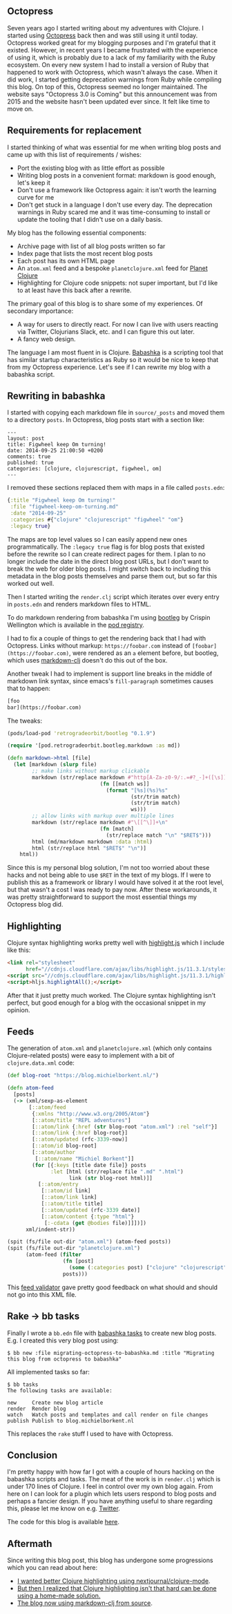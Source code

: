 ## Octopress

Seven years ago I started writing about my adventures with Clojure. I started
using [Octopress](http://octopress.org/) back then and was still using it until
today. Octopress worked great for my blogging purposes and I'm grateful that it
existed. However, in recent years I became frustrated with the experience of
using it, which is probably due to a lack of my familiarity with the Ruby
ecosystem. On every new system I had to install a version of Ruby that happened
to work with Octopress, which wasn't always the case. When it did work, I
started getting deprecation warnings from Ruby while compiling this blog. On top
of this, Octopress seemed no longer maintained. The website says "Octopress 3.0
is Coming" but this announcement was from 2015 and the website hasn't been
updated ever since. It felt like time to move on.

## Requirements for replacement

I started thinking of what was essential for me when writing blog posts and came
up with this list of requirements / wishes:

- Port the existing blog with as little effort as possible
- Writing blog posts in a convenient format: markdown is good enough, let's keep it
- Don't use a framework like Octopress again: it isn't worth the learning curve for me
- Don't get stuck in a language I don't use every day. The deprecation warnings
  in Ruby scared me and it was time-consuming to install or update the tooling
  that I didn't use on a daily basis.

My blog has the following essential components:

- Archive page with list of all blog posts written so far
- Index page that lists the most recent blog posts
- Each post has its own HTML page
- An `atom.xml` feed and a bespoke `planetclojure.xml` feed for [Planet
  Clojure](http://planet.clojure.in/)
- Highlighting for Clojure code snippets: not super important, but I'd like to
  at least have this back after a rewrite.

The primary goal of this blog is to share some of my experiences. Of secondary importance:

- A way for users to directly react. For now I can live with users reacting via
  Twitter, Clojurians Slack, etc. and I can figure this out later.
- A fancy web design.

The language I am most fluent in is Clojure. [Babashka](https://babashka.org/)
is a scripting tool that has similar startup characteristics as Ruby so it would
be nice to keep that from my Octopress experience. Let's see if I can rewrite my
blog with a babashka script.

## Rewriting in babashka

I started with copying each markdown file in `source/_posts` and moved them to a
directory `posts`.  In Octopress, blog posts start with a section like:

```
---
layout: post
title: Figwheel keep Om turning!
date: 2014-09-25 21:00:50 +0200
comments: true
published: true
categories: [clojure, clojurescript, figwheel, om]
---
```

I removed these sections replaced them with maps in a file called `posts.edn`:

``` clojure
{:title "Figwheel keep Om turning!"
 :file "figwheel-keep-om-turning.md"
 :date "2014-09-25"
 :categories #{"clojure" "clojurescript" "figwheel" "om"}
 :legacy true}
```

The maps are top level values so I can easily append new ones programmatically.
The `:legacy true` flag is for blog posts that existed before the rewrite so I
can create redirect pages for them. I plan to no longer include the date in the
direct blog post URLs, but I don't want to break the web for older blog posts. I
might switch back to including this metadata in the blog posts themselves and
parse them out, but so far this worked out well.

Then I started writing the `render.clj` script which iterates over every entry
in `posts.edn` and renders markdown files to HTML.

To do markdown rendering from babashka I'm using
[bootleg](https://github.com/retrogradeorbit/bootleg) by Crispin Wellington
which is available in the [pod
registry](https://github.com/babashka/pod-registry/blob/master/examples/bootleg.clj).

I had to fix a couple of things to get the rendering back that I had with
Octopress. Links without markup: `https://foobar.com` instead of
`[foobar](https://foobar.com)`, were rendered as an `a` element before, but
bootleg, which uses [markdown-clj](https://github.com/yogthos/markdown-clj)
doesn't do this out of the box.

Another tweak I had to implement is support line breaks in the middle of
markdown link syntax, since emacs's `fill-paragraph` sometimes causes that to
happen:

``` markdown
[foo
bar](https://foobar.com)
```

The tweaks:

``` clojure
(pods/load-pod 'retrogradeorbit/bootleg "0.1.9")

(require '[pod.retrogradeorbit.bootleg.markdown :as md])

(defn markdown->html [file]
  (let [markdown (slurp file)
        ;; make links without markup clickable
        markdown (str/replace markdown #"http[A-Za-z0-9/:.=#?_-]+([\s])"
                              (fn [[match ws]]
                                (format "[%s](%s)%s"
                                        (str/trim match)
                                        (str/trim match)
                                        ws)))
        ;; allow links with markup over multiple lines
        markdown (str/replace markdown #"\[[^\]]+\n"
                              (fn [match]
                                (str/replace match "\n" "$RET$")))
        html (md/markdown markdown :data :html)
        html (str/replace html "$RET$" "\n")]
    html))
```

Since this is my personal blog solution, I'm not too worried about these hacks
and not being able to use `$RET` in the text of my blogs. If I were to publish
this as a framework or library I would have solved it at the root level, but
that wasn't a cost I was ready to pay now. After these workarounds, it was
pretty straightforward to support the most essential things my Octopress blog
did.

## Highlighting

Clojure syntax highlighting works pretty well with
[highlight.js](https://github.com/highlightjs/highlight.js) which I include like
this:

``` html
<link rel="stylesheet"
      href="//cdnjs.cloudflare.com/ajax/libs/highlight.js/11.3.1/styles/default.min.css">
<script src="//cdnjs.cloudflare.com/ajax/libs/highlight.js/11.3.1/highlight.min.js"></script>
<script>hljs.highlightAll();</script>
```

After that it just pretty much worked. The Clojure syntax highlighting isn't
perfect, but good enough for a blog with the occasional snippet in my opinion.

## Feeds

The generation of `atom.xml` and `planetclojure.xml` (which only contains
Clojure-related posts) were easy to implement with a bit of `clojure.data.xml`
code:

``` clojure
(def blog-root "https://blog.michielborkent.nl/")

(defn atom-feed
  [posts]
  (-> (xml/sexp-as-element
       [::atom/feed
        {:xmlns "http://www.w3.org/2005/Atom"}
        [::atom/title "REPL adventures"]
        [::atom/link {:href (str blog-root "atom.xml") :rel "self"}]
        [::atom/link {:href blog-root}]
        [::atom/updated (rfc-3339-now)]
        [::atom/id blog-root]
        [::atom/author
         [::atom/name "Michiel Borkent"]]
        (for [{:keys [title date file]} posts
              :let [html (str/replace file ".md" ".html")
                    link (str blog-root html)]]
          [::atom/entry
           [::atom/id link]
           [::atom/link link]
           [::atom/title title]
           [::atom/updated (rfc-3339 date)]
           [::atom/content {:type "html"}
            [:-cdata (get @bodies file)]]])])
      xml/indent-str))

(spit (fs/file out-dir "atom.xml") (atom-feed posts))
(spit (fs/file out-dir "planetclojure.xml")
      (atom-feed (filter
                  (fn [post]
                    (some (:categories post) ["clojure" "clojurescript"]))
                  posts)))
```

This [feed validator](https://validator.w3.org/feed/check.cgi) gave pretty good
feedback on what should and should not go into this XML file.

## Rake -> bb tasks

Finally I wrote a `bb.edn` file with [babashka
tasks](https://book.babashka.org/#tasks) to create new blog posts. E.g. I
created this very blog post using:

``` shell
$ bb new :file migrating-octopress-to-babashka.md :title "Migrating this blog from octopress to babashka"
```

All implemented tasks so far:

``` shell
$ bb tasks
The following tasks are available:

new     Create new blog article
render  Render blog
watch   Watch posts and templates and call render on file changes
publish Publish to blog.michielborkent.nl
```

This replaces the `rake` stuff I used to have with Octopress.

## Conclusion

I'm pretty happy with how far I got with a couple of hours hacking on the
babashka scripts and tasks. The meat of the work is in `render.clj` which is
under 170 lines of Clojure. I feel in control over my own blog again. From here
on I can look for a plugin which lets users respond to blog posts and perhaps a
fancier design. If you have anything useful to share regarding this, please let
me know on e.g. [Twitter](https://twitter.com/borkdude).

The code for this blog is available [here](https://github.com/borkdude/blog).

## Aftermath

Since writing this blog post, this blog has undergone some progressions which
you can read about here:

- [I wanted better Clojure highlighting using nextjournal/clojure-mode](https://blog.michielborkent.nl/better-clojure-highlighting.html).
- [But then I realized that Clojure highlighting isn't that hard can be done using a home-made solution.](https://blog.michielborkent.nl/writing-clojure-highlighter.html)
- [The blog now using markdown-clj from source](https://blog.michielborkent.nl/markdown-clj-babashka-compatible.html).
